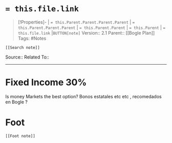 # `= this.file.link`
>[!Properties]- | `= this.Parent.Parent.Parent.Parent` |  `= this.Parent.Parent.Parent` | `= this.Parent.Parent` | `= this.Parent` | `= this.file.link` |`BUTTON[note]` 
>Version:: 2.1
>Parent:: [[Bogle Plan]]
>Tags: #Notes
```meta-bind-embed
[[Search note]]
```
Source::
Related To::
***
# Fixed Income 30%
Is money Markets the best option?
Bonos estatales etc etc , recomedados en Bogle ?








# Foot
```meta-bind-embed
[[Foot note]]
``` 